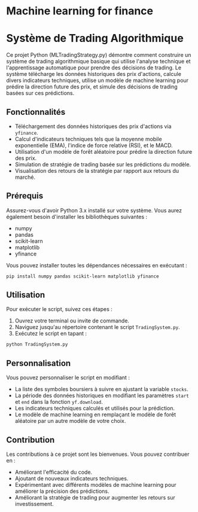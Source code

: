 # Machine learning for finance

# Système de Trading Algorithmique  

Ce projet Python (MLTradingStrategy.py) démontre comment construire un système de trading algorithmique basique qui utilise l'analyse technique et l'apprentissage automatique pour prendre des décisions de trading. Le système télécharge les données historiques des prix d'actions, calcule divers indicateurs techniques, utilise un modèle de machine learning pour prédire la direction future des prix, et simule des décisions de trading basées sur ces prédictions.

## Fonctionnalités

- Téléchargement des données historiques des prix d'actions via `yfinance`.
- Calcul d'indicateurs techniques tels que la moyenne mobile exponentielle (EMA), l'indice de force relative (RSI), et le MACD.
- Utilisation d'un modèle de forêt aléatoire pour prédire la direction future des prix.
- Simulation de stratégie de trading basée sur les prédictions du modèle.
- Visualisation des retours de la stratégie par rapport aux retours du marché.

## Prérequis

Assurez-vous d'avoir Python 3.x installé sur votre système. Vous aurez également besoin d'installer les bibliothèques suivantes :

- numpy
- pandas
- scikit-learn
- matplotlib
- yfinance

Vous pouvez installer toutes les dépendances nécessaires en exécutant :

```bash
pip install numpy pandas scikit-learn matplotlib yfinance
```


## Utilisation

Pour exécuter le script, suivez ces étapes :

1. Ouvrez votre terminal ou invite de commande.
2. Naviguez jusqu'au répertoire contenant le script `TradingSystem.py`.
3. Exécutez le script en tapant :

```bash
python TradingSystem.py
```


## Personnalisation

Vous pouvez personnaliser le script en modifiant :

- La liste des symboles boursiers à suivre en ajustant la variable `stocks`.
- La période des données historiques en modifiant les paramètres `start` et `end` dans la fonction `yf.download`.
- Les indicateurs techniques calculés et utilisés pour la prédiction.
- Le modèle de machine learning en remplaçant le modèle de forêt aléatoire par un autre modèle de votre choix.

## Contribution

Les contributions à ce projet sont les bienvenues. Vous pouvez contribuer en :

- Améliorant l'efficacité du code.
- Ajoutant de nouveaux indicateurs techniques.
- Expérimentant avec différents modèles de machine learning pour améliorer la précision des prédictions.
- Améliorant la stratégie de trading pour augmenter les retours sur investissement.


